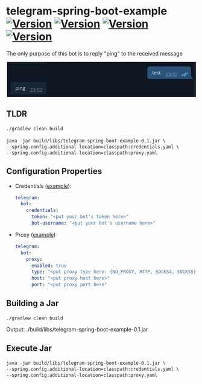 # telegram-spring-boot-example [![Version](https://img.shields.io/badge/Version-0.1-color.svg)](https://github.com/igabaydulin/telegram-spring-boot-example) [![Version](https://img.shields.io/badge/Java-OpenJDK%2011.0.1-dd0000.svg?logo=java)](https://jdk.java.net/11/) [![Version](https://img.shields.io/badge/Gradle-5.3.1-1ba8cb.svg)](https://docs.gradle.org/5.2.1/release-notes.html) [![Version](https://img.shields.io/badge/Spring%20Boot-2.1.3.RELEASE-color.svg)](https://github.com/spring-projects/spring-boot/releases/tag/v2.1.3.RELEASE)

The only purpose of this bot is to reply "ping" to the received message
<p align="center">
  <img src="https://github.com/igabaydulin/telegram-spring-boot-example/blob/master/resources/conversation.png">
</p>

## TLDR
```
./gradlew clean build

java -jar build/libs/telegram-spring-boot-example-0.1.jar \
--spring.config.additional-location=classpath:credentials.yaml \
--spring.config.additional-location=classpath:proxy.yaml
```

## Configuration Properties
* Credentials ([example](https://github.com/igabaydulin/telegram-spring-boot-example/blob/master/src/main/resources/credentials.yaml.sample)):
    ```yaml
    telegram:
      bot:
        credentials:
          token: "<put your bot's token here>"
          bot-username: "<put your bot's username here>"
    ```
* Proxy ([example](https://github.com/igabaydulin/telegram-spring-boot-example/blob/master/src/main/resources/proxy.yaml.sample))
    ```yaml
    telegram:
      bot:
        proxy:
          enabled: true
          type: "<put proxy type here: {NO_PROXY, HTTP, SOCKS4, SOCKS5}>"
          host: "<put proxy host here>"
          port: "<put proxy port here"
    ```

## Building a Jar
```
./gradlew clean build
```
Output: ./build/libs/telegram-spring-boot-example-0.1.jar

## Execute Jar
```
java -jar build/libs/telegram-spring-boot-example-0.1.jar \
--spring.config.additional-location=classpath:credentials.yaml \
--spring.config.additional-location=classpath:proxy.yaml
```

